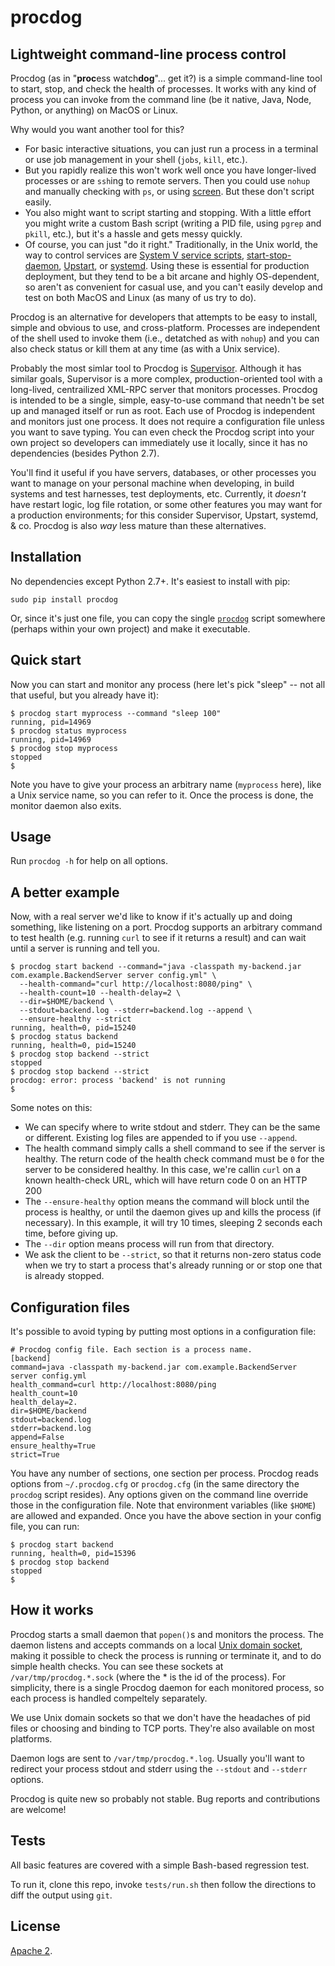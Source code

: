 # procdog

## Lightweight command-line process control

Procdog (as in "**proc**ess watch**dog**"... get it?)
is a simple command-line tool to start, stop, and check the health of
processes. It works with any kind of process you can invoke from the command
line (be it native, Java, Node, Python, or anything) on MacOS or Linux.

Why would you want another tool for this?

- For basic interactive situations, you can just run a process in a terminal
  or use job management in your shell (`jobs`, `kill`, etc.).
- But you rapidly realize this won't work well once you have longer-lived processes
  or are `ssh`ing to remote servers. Then you could use `nohup` and manually
  checking with `ps`, or using [screen](http://en.wikipedia.org/wiki/GNU_Screen).
  But these don't script easily.
- You also might want to script starting and stopping.
  With a little effort you might write a custom Bash script (writing a PID file,
  using `pgrep` and `pkill`, etc.), but it's a hassle and gets messy quickly.
- Of course, you can just "do it right." Traditionally, in the Unix world, the way to
  control services are
  [System V service scripts](http://manpages.ubuntu.com/manpages/trusty/man8/service.8.html),
  [start-stop-daemon](http://manpages.ubuntu.com/manpages/karmic/man8/start-stop-daemon.8.html),
  [Upstart](http://upstart.ubuntu.com/), or
  [systemd](http://www.freedesktop.org/wiki/Software/systemd/).
  Using these is essential for production deployment, but they tend to be a bit arcane
  and highly OS-dependent, so aren't as convenient for casual use, and you can't easily
  develop and test on both MacOS and Linux (as many of us try to do).

Procdog is an alternative for developers that attempts to be easy to install,
simple and obvious to use, and cross-platform. Processes are independent of the
shell used to invoke them (i.e., detatched as with `nohup`) and you can also check
status or kill them at any time (as with a Unix service).

Probably the most simlar tool to Procdog is [Supervisor](https://github.com/Supervisor/supervisor).
Although it has similar goals, Supervisor is a more complex, production-oriented tool with a
long-lived, centrailized XML-RPC server that monitors processes. Procdog is intended
to be a single, simple, easy-to-use command that needn't be set up and managed itself
or run as root. Each use of Procdog is independent and monitors just one process. It
does not require a configuration file unless you want to save typing. You can even
check the Procdog script into your own project so developers can immediately use it
locally, since it has no dependencies (besides Python 2.7).

You'll find it useful if you have servers, databases, or other processes you want
to manage on your personal machine when developing, in build systems and test
harnesses, test deployments, etc. Currently, it *doesn't* have restart
logic, log file rotation, or some other features you may want for a production
environments; for this consider Supervisor, Upstart, systemd, & co. Procdog is
also *way* less mature than these alternatives.

## Installation

No dependencies except Python 2.7+. It's easiest to install with pip:

    sudo pip install procdog

Or, since it's just one file, you can copy the single
[`procdog`](https://github.com/jlevy/procdog/blob/master/procdog)
script somewhere (perhaps within your own project) and make it executable.

## Quick start

Now you can start and monitor any process (here let's pick "sleep" -- not all that
useful, but you already have it):

```
$ procdog start myprocess --command "sleep 100"
running, pid=14969
$ procdog status myprocess
running, pid=14969
$ procdog stop myprocess
stopped
$
```

Note you have to give your process an arbitrary name (`myprocess` here), like a Unix
service name, so you can refer to it. Once the process is done, the monitor daemon
also exits.

## Usage

Run `procdog -h` for help on all options.

## A better example

Now, with a real server we'd like to know if it's actually up and doing something,
like listening on a port. Procdog supports an arbitrary command to test health
(e.g. running `curl` to see if it returns a result) and can wait until a server
is running and tell you.

```
$ procdog start backend --command="java -classpath my-backend.jar com.example.BackendServer server config.yml" \
  --health-command="curl http://localhost:8080/ping" \
  --health-count=10 --health-delay=2 \
  --dir=$HOME/backend \
  --stdout=backend.log --stderr=backend.log --append \
  --ensure-healthy --strict
running, health=0, pid=15240
$ procdog status backend
running, health=0, pid=15240
$ procdog stop backend --strict
stopped
$ procdog stop backend --strict
procdog: error: process 'backend' is not running
$
```

Some notes on this:

- We can specify where to write stdout and stderr. They can be the same or different.
  Existing log files are appended to if you use `--append`.
- The health command simply calls a shell command to see if the server is healthy.
  The return code of the health check command must be `0` for the server to be considered
  healthy. In this case, we're callin `curl` on a known health-check URL, which will have
  return code 0 on an HTTP 200
- The `--ensure-healthy` option means the command will block until the process is healthy,
  or until the daemon gives up and kills the process (if necessary). In this example,
  it will try 10 times, sleeping 2 seconds each time, before giving up.
- The `--dir` option means process will run from that directory.
- We ask the client to be `--strict`, so that it returns non-zero status code when we try to
  start a process that's already running or or stop one that is already stopped.

## Configuration files

It's possible to avoid typing by putting most options in a configuration file:

```
# Procdog config file. Each section is a process name.
[backend]
command=java -classpath my-backend.jar com.example.BackendServer server config.yml
health_command=curl http://localhost:8080/ping
health_count=10
health_delay=2.
dir=$HOME/backend
stdout=backend.log
stderr=backend.log
append=False
ensure_healthy=True
strict=True
```

You have any number of sections, one section per process. Procdog reads options
from `~/.procdog.cfg` or `procdog.cfg` (in the same directory the `procdog`
script resides). Any options given on the command line override those in the
configuration file. Note that environment variables (like `$HOME`) are
allowed and expanded. Once you have the above section in your config file,
you can run:

```
$ procdog start backend
running, health=0, pid=15396
$ procdog stop backend
stopped
$
```

## How it works

Procdog starts a small daemon that `popen()`s and monitors the process.
The daemon listens and accepts commands on a local
[Unix domain socket](http://en.wikipedia.org/wiki/Unix_domain_socket),
making it possible to check the process is running or terminate it, and to do simple
health checks. You can see these sockets at `/var/tmp/procdog.*.sock` (where the * is the
id of the process). For simplicity, there is a single Procdog daemon for each monitored
process, so each process is handled compeltely separately.

We use Unix domain sockets so that we don't have the headaches of pid files or
choosing and binding to TCP ports. They're also available on most platforms.

Daemon logs are sent to `/var/tmp/procdog.*.log`. Usually you'll want to redirect your
process stdout and stderr using the `--stdout` and `--stderr` options.

Procdog is quite new so probably not stable. Bug reports and contributions are welcome!

## Tests

All basic features are covered with a simple Bash-based regression test.

To run it, clone this repo, invoke `tests/run.sh` then follow the directions to diff
the output using `git`.

## License

[Apache 2](https://github.com/jlevy/procdog/blob/master/LICENSE).
